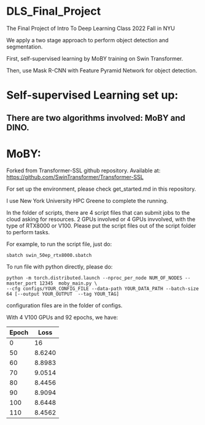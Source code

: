 # DLS_Final_Project
The Final Project of Intro To Deep Learning Class 2022 Fall in NYU

We apply a two stage approach to perform object detection and segmentation.

First, self-supervised learning by MoBY training on Swin Transformer.

Then, use Mask R-CNN with Feature Pyramid Network for object detection.

# Self-supervised Learning set up:

## There are two algorithms involved: MoBY and DINO.

# MoBY:

Forked from Transformer-SSL github repository. Available at: https://github.com/SwinTransformer/Transformer-SSL

For set up the environment, please check get_started.md in this repository.

I use New York University HPC Greene to complete the running.

In the folder of scripts, there are 4 script files that can submit jobs to the cloud asking for resources. 2 GPUs involved or 4 GPUs invvolved, with the type of RTX8000 or V100. Please put the script files out of the script folder to perform tasks.

For example, to run the script file, just do:
```
sbatch swin_50ep_rtx8000.sbatch
```

To run file with python directly, please do:

```
python -m torch.distributed.launch --nproc_per_node NUM_OF_NODES --master_port 12345  moby_main.py \
--cfg configs/YOUR_CONFIG_FILE --data-path YOUR_DATA_PATH --batch-size 64 [--output YOUR_OUTPUT  --tag YOUR_TAG]
```

configuration files are in the folder of configs.

With 4 V100 GPUs and 92 epochs, we have:

|Epoch | Loss|
|--- | ------|
|0 | 16|
|50 | 8.6240 |
|60 | 8.8983 |
|70 | 9.0514 |
|80 | 8.4456 |
|90 | 8.9094 | 
|100 | 8.6448|
|110 | 8.4562|
